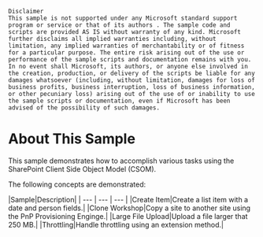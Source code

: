 ﻿```
Disclaimer 
This sample is not supported under any Microsoft standard support program or service or that of its authors . The sample code and scripts are provided AS IS without warranty of any kind. Microsoft further disclaims all implied warranties including, without limitation, any implied warranties of merchantability or of fitness for a particular purpose. The entire risk arising out of the use or performance of the sample scripts and documentation remains with you. In no event shall Microsoft, its authors, or anyone else involved in the creation, production, or delivery of the scripts be liable for any damages whatsoever (including, without limitation, damages for loss of business profits, business interruption, loss of business information, or other pecuniary loss) arising out of the use of or inability to use the sample scripts or documentation, even if Microsoft has been advised of the possibility of such damages.
```
# About This Sample

This sample demonstrates how to accomplish various tasks using the SharePoint Client Side Object Model (CSOM).

The following concepts are demonstrated:

|Sample|Description|
| --- | --- | --- |
|Create Item|Create a list item with a date and person fields.|
|Clone Workshop|Copy a site to another site using the PnP Provisioning Enginge.|
|Large File Upload|Upload a file larger that 250 MB.|
|Throttling|Handle throttling using an extension method.|